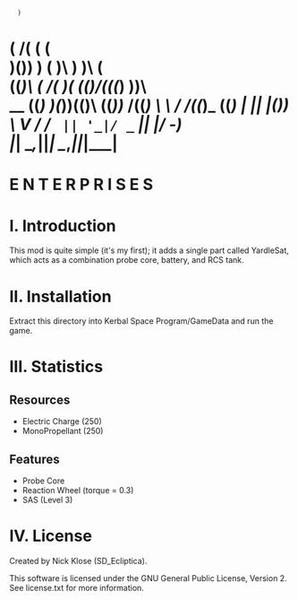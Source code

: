       )                            
   ( /(              (    (        
   )\())    )  (     )\ ) )\   (   
  ((_)\  ( /(  )(   (()/(((_) ))\  
 __ ((_) )(_))(()\   ((_))_  /((_) 
 \ \ / /((_)_  ((_)  _| || |(_))   
  \ V / / _` || '_|/ _` || |/ -_)  
   |_|  \__,_||_|  \__,_||_|\___|  
=================================
 E  N  T  E  R  P  R  I  S  E  S
=================================

# I. Introduction

This mod is quite simple (it's my first); it adds a single part called 
YardleSat, which acts as a combination probe core, battery, and RCS tank.

# II. Installation

Extract this directory into Kerbal Space Program/GameData and run the game.

# III. Statistics

## Resources
* Electric Charge (250)
* MonoPropellant (250)
        
## Features
* Probe Core
* Reaction Wheel (torque = 0.3)
* SAS (Level 3)
    
# IV. License

Created by Nick Klose (SD_Ecliptica).

This software is licensed under the GNU General Public License, Version 2.
See license.txt for more information.
